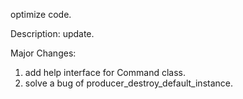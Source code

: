 optimize code.

Description:
update.

Major Changes:
1. add help interface for Command class.
2. solve a bug of producer_destroy_default_instance.